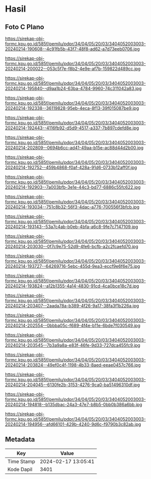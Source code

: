 # Hasil

## Foto C Plano

https://sirekap-obj-formc.kpu.go.id/585f/pemilu/pdpr/34/04/05/20/03/3404052003003-20240214-190608--4c91fb5b-43f7-48f8-ad62-a7d73eeb0706.jpg

https://sirekap-obj-formc.kpu.go.id/585f/pemilu/pdpr/34/04/05/20/03/3404052003003-20240214-200022--053c5f7e-f8b2-4e9e-af7b-159822d489cc.jpg

https://sirekap-obj-formc.kpu.go.id/585f/pemilu/pdpr/34/04/05/20/03/3404052003003-20240214-195840--d9aa1b24-63ba-4784-9960-74c311042a83.jpg

https://sirekap-obj-formc.kpu.go.id/585f/pemilu/pdpr/34/04/05/20/03/3404052003003-20240214-192338--36119828-95eb-4eca-8f13-39f015087be9.jpg

https://sirekap-obj-formc.kpu.go.id/585f/pemilu/pdpr/34/04/05/20/03/3404052003003-20240214-192443--4116fb92-d5d9-4517-a337-7b897cdefd8e.jpg

https://sirekap-obj-formc.kpu.go.id/585f/pemilu/pdpr/34/04/05/20/03/3404052003003-20240214-202809--0694b6cc-ad41-49aa-b15e-ac88d44d2b00.jpg

https://sirekap-obj-formc.kpu.go.id/585f/pemilu/pdpr/34/04/05/20/03/3404052003003-20240214-192752--459b4868-f0af-428a-91d6-0733b12aff0f.jpg

https://sirekap-obj-formc.kpu.go.id/585f/pemilu/pdpr/34/04/05/20/03/3404052003003-20240214-192903--7a003bfb-3e1e-44c3-bd77-6886c55fc622.jpg

https://sirekap-obj-formc.kpu.go.id/585f/pemilu/pdpr/34/04/05/20/03/3404052003003-20240214-193034--751c8b32-56f3-4dac-a776-700556f3bfcb.jpg

https://sirekap-obj-formc.kpu.go.id/585f/pemilu/pdpr/34/04/05/20/03/3404052003003-20240214-193143--53a7c4ab-b0eb-4bfa-a6c8-9fe7c7147109.jpg

https://sirekap-obj-formc.kpu.go.id/585f/pemilu/pdpr/34/04/05/20/03/3404052003003-20240214-203030--0f7c9e75-52d9-4fe6-bcfb-a2c2fcaefd70.jpg

https://sirekap-obj-formc.kpu.go.id/585f/pemilu/pdpr/34/04/05/20/03/3404052003003-20240214-193727--64269716-5ebc-455d-9ea3-eccf9e6f6e75.jpg

https://sirekap-obj-formc.kpu.go.id/585f/pemilu/pdpr/34/04/05/20/03/3404052003003-20240214-193824--a12b1355-4a14-4830-91cd-4ca0bce18c7d.jpg

https://sirekap-obj-formc.kpu.go.id/585f/pemilu/pdpr/34/04/05/20/03/3404052003003-20240214-203407--2aada78a-b389-4f26-9a17-38fa3f1b226a.jpg

https://sirekap-obj-formc.kpu.go.id/585f/pemilu/pdpr/34/04/05/20/03/3404052003003-20240214-202554--0bbba05c-f689-4f4e-b11e-6bde7f030549.jpg

https://sirekap-obj-formc.kpu.go.id/585f/pemilu/pdpr/34/04/05/20/03/3404052003003-20240214-203545--7b3a9a8a-e83f-46fe-9d33-727dca455fc9.jpg

https://sirekap-obj-formc.kpu.go.id/585f/pemilu/pdpr/34/04/05/20/03/3404052003003-20240214-203824--49ef0c4f-1198-4b33-8aed-eeae0457c766.jpg

https://sirekap-obj-formc.kpu.go.id/585f/pemilu/pdpr/34/04/05/20/03/3404052003003-20240214-204045--6130fe2b-3153-4276-9ca0-ba51496310df.jpg

https://sirekap-obj-formc.kpu.go.id/585f/pemilu/pdpr/34/04/05/20/03/3404052003003-20240214-194818--b135dbac-24a3-47e7-b8b5-0bb0b386a6bb.jpg

https://sirekap-obj-formc.kpu.go.id/585f/pemilu/pdpr/34/04/05/20/03/3404052003003-20240214-194956--afd66101-429b-4240-9d6c-f9790b3c82ab.jpg


## Metadata

| Key        | Value               |
| ---------- | ------------------- |
| Time Stamp | 2024-02-17 13:05:41 |
| Kode Dapil | 3401                |



